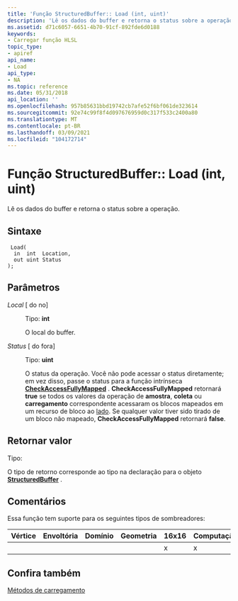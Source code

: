 ```yaml
---
title: 'Função StructuredBuffer:: Load (int, uint)'
description: 'Lê os dados do buffer e retorna o status sobre a operação. | Função StructuredBuffer:: Load (int, uint)'
ms.assetid: d71c6057-6651-4b70-91cf-892fde6d0188
keywords:
- Carregar função HLSL
topic_type:
- apiref
api_name:
- Load
api_type:
- NA
ms.topic: reference
ms.date: 05/31/2018
api_location: ''
ms.openlocfilehash: 957b85631bbd19742cb7afe52f6bf061de323614
ms.sourcegitcommit: 92e74c99f8f4d097676959d0c317f533c2400a80
ms.translationtype: MT
ms.contentlocale: pt-BR
ms.lasthandoff: 03/09/2021
ms.locfileid: "104172714"
---
```

# <a name="structuredbufferloadintuint-function"></a>Função StructuredBuffer:: Load (int, uint)

Lê os dados do buffer e retorna o status sobre a operação.

## <a name="syntax"></a>Sintaxe


``` syntax
 Load(
  in  int  Location,
  out uint Status
);
```



## <a name="parameters"></a>Parâmetros

<dl> <dt>

*Local* \[ do no\]
</dt> <dd>

Tipo: **int**

O local do buffer.

</dd> <dt>

*Status* \[ do fora\]
</dt> <dd>

Tipo: **uint**

O status da operação. Você não pode acessar o status diretamente; em vez disso, passe o status para a função intrínseca [**CheckAccessFullyMapped**](checkaccessfullymapped.md) . **CheckAccessFullyMapped** retornará **true** se todos os valores da operação de **amostra**, **coleta** ou **carregamento** correspondente acessaram os blocos mapeados em um recurso de bloco ao [lado](/windows/desktop/direct3d11/direct3d-11-2-features). Se qualquer valor tiver sido tirado de um bloco não mapeado, **CheckAccessFullyMapped** retornará **false**.

</dd> </dl>

## <a name="return-value"></a>Retornar valor

Tipo:

O tipo de retorno corresponde ao tipo na declaração para o objeto [**StructuredBuffer**](sm5-object-structuredbuffer.md) .

## <a name="remarks"></a>Comentários

Essa função tem suporte para os seguintes tipos de sombreadores:



| Vértice | Envoltória | Domínio | Geometria | 16x16 | Computação |
|--------|------|--------|----------|-------|---------|
|        |      |        |          | x     | x       |



 

## <a name="see-also"></a>Confira também

<dl> <dt>

[Métodos de carregamento](structuredbuffer-load.md)
</dt> </dl>

 

 
